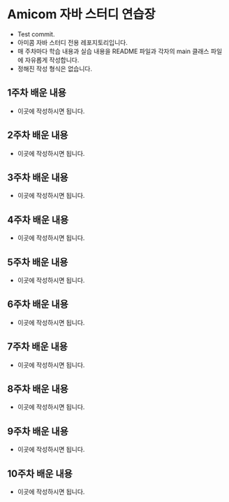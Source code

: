 # Amicom 자바 스터디 연습장
- Test commit.
- 아미콤 자바 스터디 전용 레포지토리입니다.
- 매 주차마다 학습 내용과 실습 내용을 README 파일과 각자의 main 클래스 파일에 자유롭게 작성합니다.
- 정해진 작성 형식은 없습니다.

## 1주차 배운 내용
- 이곳에 작성하시면 됩니다.

## 2주차 배운 내용
- 이곳에 작성하시면 됩니다.

## 3주차 배운 내용
- 이곳에 작성하시면 됩니다.

## 4주차 배운 내용
- 이곳에 작성하시면 됩니다.

## 5주차 배운 내용
- 이곳에 작성하시면 됩니다.

## 6주차 배운 내용
- 이곳에 작성하시면 됩니다.

## 7주차 배운 내용
- 이곳에 작성하시면 됩니다.

## 8주차 배운 내용
- 이곳에 작성하시면 됩니다.

## 9주차 배운 내용
- 이곳에 작성하시면 됩니다.

## 10주차 배운 내용
- 이곳에 작성하시면 됩니다.
